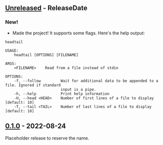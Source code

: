 <!-- next-header -->

## [Unreleased] - ReleaseDate

### New!

- Made the project! It supports some flags. Here's the help output:

```
headtail 

USAGE:
    headtail [OPTIONS] [FILENAME]

ARGS:
    <FILENAME>    Read from a file instead of stdin

OPTIONS:
    -f, --follow         Wait for additional data to be appended to a file. Ignored if standard
                         input is a pipe.
    -h, --help           Print help information
    -H, --head <HEAD>    Number of first lines of a file to display [default: 10]
    -T, --tail <TAIL>    Number of last lines of a file to display [default: 10]
```

## [0.1.0] - 2022-08-24

Placeholder release to reserve the name.

<!-- next-url -->
[Unreleased]: https://github.com/CleanCut/headtail/compare/v0.1.0...HEAD
[0.1.0]: https://github.com/CleanCut/headtail/compare/v0.0.0...v0.1.0
